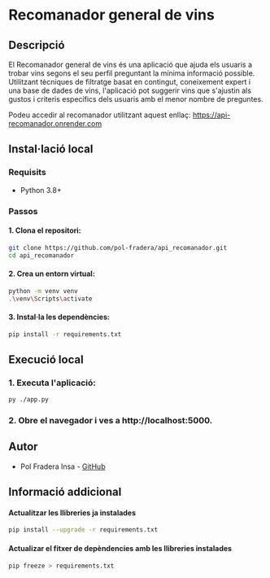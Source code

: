 # Recomanador general de vins

## Descripció
El Recomanador general de vins és una aplicació que ajuda els usuaris a trobar vins segons el seu perfil preguntant la mínima informació possible. Utilitzant tècniques de filtratge basat en contingut, coneixement expert i una base de dades de vins, l'aplicació pot suggerir vins que s'ajustin als gustos i criteris específics dels usuaris amb el menor nombre de preguntes.

Podeu accedir al recomanador utilitzant aquest enllaç: https://api-recomanador.onrender.com

## Instal·lació local

### Requisits
- Python 3.8+

### Passos
#### 1. Clona el repositori:
```bash
git clone https://github.com/pol-fradera/api_recomanador.git
cd api_recomanador
```

#### 2. Crea un entorn virtual:
```bash
python -m venv venv
.\venv\Scripts\activate 
```

#### 3. Instal·la les dependències:
```bash
pip install -r requirements.txt
```

## Execució local
### 1. Executa l'aplicació:
```bash
py ./app.py
```

### 2. Obre el navegador i ves a http://localhost:5000.


## Autor
- Pol Fradera Insa - [GitHub](https://github.com/pol-fradera)


## Informació addicional
#### Actualitzar les llibreries ja instalades
```bash
pip install --upgrade -r requirements.txt
```

#### Actualizar el fitxer de depèndencies amb les llibreries instalades
```bash
pip freeze > requirements.txt
```